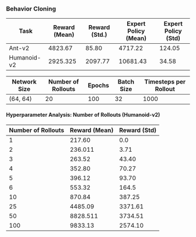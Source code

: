 ### Behavior Cloning

| Task  | Reward (Mean) | Reward (Std.) | Expert Policy (Mean) | Expert Policy (Std) | 
| ------ | ------ | ------ | ------ | ------ | 
| Ant-v2    | 4823.67 | 85.80 | 4717.22 | 124.05 |
| Humanoid-v2 | 2925.325 | 2097.77 | 10681.43 | 34.58 |

| Network Size | Number of Rollouts | Epochs | Batch Size | Timesteps per Rollout
| ------ | ------ | ------ | ------ | ------- |
| (64, 64) | 20 | 100 | 32 | 1000

#### Hyperparameter Analysis: Number of Rollouts (Humanoid-v2)
| Number of Rollouts | Reward (Mean) | Reward (Std) |
| ------ | ------ | ------ | 
| 1 | 217.60 | 0.0 |
| 2 | 236.011 | 3.71 |
| 3 | 263.52 | 43.40 |
| 4 | 352.80 | 70.27 |
| 5 | 396.12 | 93.70 |
| 6 |  553.32 | 164.5 |
| 10 |  870.84 |   387.25 |
| 25 |  4485.09 | 3371.61 | 
| 50 | 8828.511 | 3734.51 |
| 100 | 9833.13 | 2574.10 |

